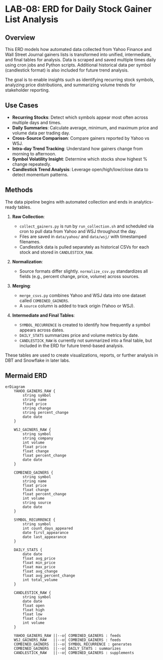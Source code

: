 # LAB-08: ERD for Daily Stock Gainer List Analysis

## Overview

This ERD models how automated data collected from Yahoo Finance and Wall Street Journal gainers lists is transformed into unified, intermediate, and final tables for analysis. Data is scraped and saved multiple times daily using cron jobs and Python scripts. Additional historical data per symbol (candlestick format) is also included for future trend analysis.

The goal is to enable insights such as identifying recurring stock symbols, analyzing price distributions, and summarizing volume trends for stakeholder reporting.

## Use Cases

- **Recurring Stocks**: Detect which symbols appear most often across multiple days and times.
- **Daily Summaries**: Calculate average, minimum, and maximum price and volume data per trading day.
- **Cross-Source Comparison**: Compare gainers reported by Yahoo vs WSJ.
- **Intra-day Trend Tracking**: Understand how gainers change from morning to afternoon.
- **Symbol Volatility Insight**: Determine which stocks show highest % change repeatedly.
- **Candlestick Trend Analysis**: Leverage open/high/low/close data to detect momentum patterns.

## Methods

The data pipeline begins with automated collection and ends in analytics-ready tables.

1. **Raw Collection**:
   - `collect_gainers.py` is run by `run_collection.sh` and scheduled via cron to pull data from Yahoo and WSJ throughout the day.
   - Files are saved in `data/yahoo/` and `data/wsj/` with timestamped filenames.
   - Candlestick data is pulled separately as historical CSVs for each stock and stored in `CANDLESTICK_RAW`.

2. **Normalization**:
   - Source formats differ slightly. `normalize_csv.py` standardizes all fields (e.g., percent change, price, volume) across sources.

3. **Merging**:
   - `merge_csvs.py` combines Yahoo and WSJ data into one dataset called `COMBINED_GAINERS`.
   - A `source` column is added to track origin (Yahoo or WSJ).

4. **Intermediate and Final Tables**:
   - `SYMBOL_RECURRENCE` is created to identify how frequently a symbol appears across dates.
   - `DAILY_STATS` summarizes price and volume metrics by date.
   - `CANDLESTICK_RAW` is currently not summarized into a final table, but included in the ERD for future trend-based analysis.

These tables are used to create visualizations, reports, or further analysis in DBT and Snowflake in later labs.



## Mermaid ERD

```mermaid
erDiagram
    YAHOO_GAINERS_RAW {
        string symbol
        string name
        float price
        string change
        string percent_change
        date date
    }

    WSJ_GAINERS_RAW {
        string symbol
        string company
        int volume
        float price
        float change
        float percent_change
        date date
    }

    COMBINED_GAINERS {
        string symbol
        string name
        float price
        float change
        float percent_change
        int volume
        string source
        date date
    }

    SYMBOL_RECURRENCE {
        string symbol
        int count_days_appeared
        date first_appearance
        date last_appearance
    }

    DAILY_STATS {
        date date
        float avg_price
        float min_price
        float max_price
        float avg_change
        float avg_percent_change
        int total_volume
    }

    CANDLESTICK_RAW {
        string symbol
        date date
        float open
        float high
        float low
        float close
        int volume
    }

    YAHOO_GAINERS_RAW ||--o{ COMBINED_GAINERS : feeds
    WSJ_GAINERS_RAW   ||--o{ COMBINED_GAINERS : feeds
    COMBINED_GAINERS  ||--o{ SYMBOL_RECURRENCE : generates
    COMBINED_GAINERS  ||--o{ DAILY_STATS : summarizes
    CANDLESTICK_RAW   ||--o{ COMBINED_GAINERS : supplements
